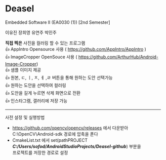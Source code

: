 # Deasel

Embedded Software II (EA0030 (1)) [2nd Semester]

이유진 장희영 유연주 박민주
  
  
  
**직접 찍은** 사진을 컬러링 할 수 있는 프로그램  
:+1: AppIntro Opensource 사용 ( https://github.com/AppIntro/AppIntro )  
:+1: ImageCropper OpenSouce 사용 ( https://github.com/ArthurHub/Android-Image-Cropper)  
:+1: 샘플 이미지 제공  
:+1: 원본, ㄷ, ㅣ, ㅈ, ㅔ ,ㄹ 버튼을 통해 원하는 도안 선택가능  
:+1: 원하는 도안을 선택하여 컬러링  
:+1: 도안을 길게 누르면 삭제 화면으로 전환  
:+1: 인스타그램, 갤러리에 저장 가능   


--------------------------------------------------------------------------------------------

사전 설정 및 실행방법 

- https://github.com/opencv/opencv/releases 에서 다운받아 C:\OpenCV\Android-sdk 경로에 압축을 푼다 
- CmakeList.txt 에서 
    set(pathPROJECT ***C:/Users/sofod/AndroidStudioProjects/Deasel-github***) 부분을  
    프로젝트를 저장한 경로로 설정 
     
